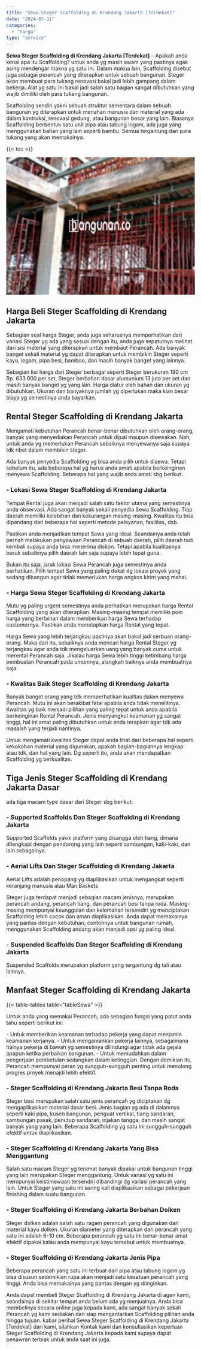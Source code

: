 ```yaml
---
title: "Sewa Steger Scaffolding di Krendang Jakarta [Terdekat]"
date: "2024-07-31"
categories: 
  - "harga"
type: "service"
---
```


**Sewa Steger Scaffolding di Krendang Jakarta \[Terdekat\]** – Apakah anda kenal apa itu Scaffolding? untuk anda yg masih awam yang pastinya agak asing mendengar makna yg satu ini. Dalam makna lain, Scaffolding disebut juga sebagai perancah yang diterapkan untuk sebuah bangunan. Steger akan membuat para tukang renovasi bakal jadi lebih gampang dalam bekerja. Alat yg satu ini bakal jadi salah satu bagian sangat dibutuhkan yang wajib dimiliki oleh para tukang bangunan.

Scaffolding sendiri yakni sebuah struktur sementara dalam sebuah bangunan yg diterapkan untuk menahan manusia dan material yang ada dalam kontruksi, renovasi gedung, atau bangunan besar yang lain. Biasanya Scaffolding berbentuk satu unit pipa atau tabung logam, ada juga yang menggunakan bahan yang lain seperti bambu. Semua tergantung dari para tukang yang akan memakainya.

{{< toc >}}

![Sewa Steger Scaffolding di Krendang Jakarta [Terdekat]](/images/sewa-scaffolding-steger-17.png)

## Harga Beli Steger Scaffolding di Krendang Jakarta

Sebagian soal harga Steger, anda juga seharusnya memperhatikan dari variasi Steger yg ada yang sesuai dengan itu, anda juga sepatutnya melihat dari sisi material yang diterapkan untuk membaut Perancah. Ada banyak banget sekali material yg dapat diterapkan untuk membikin Steger seperti kayu, logam, pipa besi, bamboo, dan masih banyak banget yang lainnya.

Sebagian list harga dari Steger berbagai seperti Steger berukuran 190 cm Rp. 633.000 per set, Steger berbahan dasar alumunium 13 juta per set dan masih banyak banget yg yang lain. Harga diatur oleh bahan dan ukuran yg dibutuhkan. Ukuran dan banyaknya jumlah yg diperlukan maka kian besar biaya yg semestinya anda bayarkan.

## Rental Steger Scaffolding di Krendang Jakarta

Mengamati kebutuhan Perancah benar-benar dibutuhkan oleh orang-orang, banyak yang menyediakan Perancah untuk dijual maupun disewakan. Nah, untuk anda yg memerlukan Perancah sebaiknya menyewanya saja supaya tdk ribet dalam membikin steger.

Ada banyak penyedia Scaffolding yg bisa anda pilih untuk disewa. Tetapi sebelum itu, ada beberapa hal yg harus anda amati apabila berkeinginan menyewa Scaffolding. Beberapa hal yang wajib anda amati sbg berikut:

### \- Lokasi Sewa Steger Scaffolding di Krendang Jakarta

Tempat Rental juga akan menjadi salah satu faktor utama yang semestinya anda observasi. Ada sangat banyak sekali penyedia Sewa Scaffolding. Tiap daerah memiliki kelebihan dan kekurangan masing-masing. Kwalitas itu bisa dipandang dari beberapa hal seperti metode pelayanan, fasilitas, dsb.

Pastikan anda menjadikan tempat Sewa yang ideal. Seandainya anda telah pernah melakukan penyewaan Perancah di sebuah daerah, pilih daerah tadi kembali supaya anda bisa menerima diskon. Tetapi apabila kualitasnya buruk sebaiknya pilih daerah lain saja supaya lebih tepat guna.

Bukan itu saja, jarak lokasi Sewa Perancah juga semestinya anda perhatikan. Pilih tempat Sewa yang paling dekat dg lokasi proyek yang sedang dibangun agar tidak memerlukan harga ongkos kirim yang mahal.

### \- Harga Sewa Steger Scaffolding di Krendang Jakarta

Mutu yg paling urgent semestinya anda perhatikan merupakan harga Rental Scaffolding yang akan diterapkan. Masing-masing tempat memiliki poin harga yang berlainan dalam memberikan harga Sewa terhadap customernya. Pastikan anda menetapkan harga Rental yang tepat.

Harga Sewa yang lebih terjangkau pastinya akan bakal jadi serbuan orang-orang. Maka dari itu, sebaiknya anda mencari harga Rental Steger yg terjangkau agar anda tdk mengeluarkan uang yang banyak cuma untuk merental Perancah saja. Jikalau harga Sewa lebih tinggi ketimbang harga pembuatan Perancah pada umumnya, alangkah baiknya anda membuatnya saja.

### \- Kwalitas Baik Steger Scaffolding di Krendang Jakarta

Banyak banget orang yang tdk memperhatikan kualitas dalam menyewa Perancah. Mutu ini akan berakibat fatal apabila anda tidak menelitinya. Kwalitas yg baik menjadi pilihan yang paling tepat untuk anda apabila berkeinginan Rental Perancah. Jenis menyangkut keamanan yg sangat tinggi, hal ini amat paling dibutuhkan untuk anda terapkan agar tdk ada masalah yang terjadi nantinya.

Untuk mengamati kwalitas Steger dapat anda lihat dari beberapa hal seperti kekokohan material yang digunakan, apakah bagian-bagiannya lengkap atau tdk, dan hal yang lain. Dg seperti itu, anda akan mendapatkan Scaffolding yg berkualitas.

## Tiga Jenis Steger Scaffolding di Krendang Jakarta Dasar

ada tiga macam type dasar dari Steger sbg berikut:

### \- Supported Scaffolds Dan Steger Scaffolding di Krendang Jakarta

Supported Scaffolds yakni platform yang disangga oleh tiang, dimana dilengkapi dengan pendorong yang lain seperti sambungan, kaki-kaki, dan lain sebagainya.

### \- Aerial Lifts Dan Steger Scaffolding di Krendang Jakarta

Aerial Lifts adalah penopang yg diaplikasikan untuk mengangkat seperti keranjang manusia atau Man Baskets

Steger juga terdapat menjadi sebagian macam jenisnya, merupakan perancah andang, perancah tiang, dan perancah besi tanpa roda. Masing-masing mempunyai keunggulan dan kelemahan tersendiri yg menciptakan Scaffolding lebih cocok dan aman diaplikasikan. Anda dapat memakainya yang pantas dengan kebutuhan, contohnya untuk bangunan rumah, menggunakan Scaffolding andang akan menjadi opsi yg paling ideal.

### \- Suspended Scaffolds Dan Steger Scaffolding di Krendang Jakarta

Suspended Scaffolds merupakan platform yang tergantung dg tali atau lainnya.

## Manfaat Steger Scaffolding di Krendang Jakarta

{{< table-tables table="tableSewa" >}}

Untuk anda yang memakai Perancah, ada sebagian fungsi yang patut anda tahu seperti berikut ini:

\- Untuk memberikan keamanan terhadap pekerja yang dapat menjamin keamanan kerjanya. - Untuk mengamankan pekerja lainnya, sebagaimana halnya pekerja di bawah yg semestinya dilindungi agar tidak ada gejala apapun ketika perbaikan bangunan. - Untuk memudahkan dalam pengerjaan pembetulan sedangkan dalam ketinggian. Dengan demikian itu, Perancah mempunyai peran yg sungguh-sungguh penting untuk menolong progres proyek menajdi lebih efektif.

### \- Steger Scaffolding di Krendang Jakarta Besi Tanpa Roda

Steger besi merupakan salah satu jenis perancah yg diciptakan dg mengaplikasikan material dasar besi. Jenis bagian yg ada di dalamnya seperti kaki pipa, kusen bangunan, penguat vertikal, tiang sandaran, sambungan pasak, penutup sandaran, injakan tangga, dan masih sangat banyak yang yang lain. Beberapa Scaffolding yg satu ini sungguh-sungguh efektif untuk diaplikasikan.

### \- Steger Scaffolding di Krendang Jakarta Yang Bisa Menggantung

Salah satu macam Steger yg teramat banyak dipakai untuk bangunan tinggi yang lain merupakan Steger menggantung. Untuk variasi yg satu ini mempunyai keistimewaan tersendiri dibandingi dg variasi perancah yang lain. Untuk Steger yang satu ini sering kali diaplikasikan sebagai pekerjaan finishing dalam suatu bangunan.

### \- Steger Scaffolding di Krendang Jakarta Berbahan Dolken

Steger dolken adalah salah satu ragam perancah yang digunakan dari material kayu dolken. Ukuran diameter yang diterapkan dari perancah yang satu ini adalah 6-10 cm. Beberapa perancah yg satu ini benar-benar amat efektif dipakai kalau anda mempunyai kayu tersebut untuk membuatnya.

### \- Steger Scaffolding di Krendang Jakarta Jenis Pipa

Beberapa perancah yang satu ini terbuat dari pipa atau tabung logam yg bisa disusun sedemikian rupa akan menjadi satu kesatuan perancah yang tinggi. Anda bisa memakainya yang pantas dengan yg diinginkan.

Anda dapat membeli Steger Scaffolding di Krendang Jakarta di agen kami, seandainya di sekitar tempat anda belum ada yg menjualnya. Anda bisa membelinya secara online juga kepada kami, ada sangat banyak sekali Perancah yg kami sediakan dan siap mengantarkan Scaffolding pilihan anda hingga tujuan. kabar perihal Sewa Steger Scaffolding di Krendang Jakarta \[Terdekat\] dari kami, silahkan Kontak kami dan konsultasikan keperluan Steger Scaffolding di Krendang Jakarta kepada kami supaya dapat penawran terbiak untuk anda saat ini juga.
